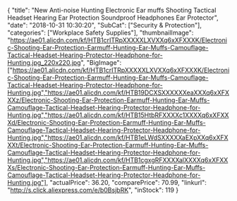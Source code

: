 {
	"title": "New Anti-noise Hunting Electronic Ear muffs Shooting Tactical Headset Hearing Ear Protection Soundproof Headphones Ear Protector",
	"date": "2018-10-31 10:30:20",
	"SubCat": ["Security & Protection"],
	"categories": ["Workplace Safety Supplies"],
	"thumbnailImage": "https://ae01.alicdn.com/kf/HTB1crITRpXXXXXLXVXXq6xXFXXXK/Electronic-Shooting-Ear-Protection-Earmuff-Hunting-Ear-Muffs-Camouflage-Tactical-Headset-Hearing-Protector-Headphone-for-Hunting.jpg_220x220.jpg",
	"BigImage": ["https://ae01.alicdn.com/kf/HTB1crITRpXXXXXLXVXXq6xXFXXXK/Electronic-Shooting-Ear-Protection-Earmuff-Hunting-Ear-Muffs-Camouflage-Tactical-Headset-Hearing-Protector-Headphone-for-Hunting.jpg","https://ae01.alicdn.com/kf/HTB19DCXSXXXXXXeaXXXq6xXFXXXz/Electronic-Shooting-Ear-Protection-Earmuff-Hunting-Ear-Muffs-Camouflage-Tactical-Headset-Hearing-Protector-Headphone-for-Hunting.jpg","https://ae01.alicdn.com/kf/HTB15HtbRFXXXXc1XXXXq6xXFXXXd/Electronic-Shooting-Ear-Protection-Earmuff-Hunting-Ear-Muffs-Camouflage-Tactical-Headset-Hearing-Protector-Headphone-for-Hunting.jpg","https://ae01.alicdn.com/kf/HTB1eLWdSXXXXXaEXpXXq6xXFXXXt/Electronic-Shooting-Ear-Protection-Earmuff-Hunting-Ear-Muffs-Camouflage-Tactical-Headset-Hearing-Protector-Headphone-for-Hunting.jpg","https://ae01.alicdn.com/kf/HTB1cgxgRFXXXXalXXXXq6xXFXXXs/Electronic-Shooting-Ear-Protection-Earmuff-Hunting-Ear-Muffs-Camouflage-Tactical-Headset-Hearing-Protector-Headphone-for-Hunting.jpg"],
	"actualPrice": 36.20,
	"comparePrice": 70.99,
	"linkurl": "http://s.click.aliexpress.com/e/b0BsjbRK",
	"inStock": 119
}
